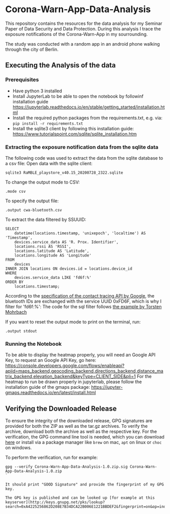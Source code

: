 # Corona-Warn-App-Data-Analysis
This repository contains the resources for the data analysis for my Seminar Paper of Data Security and Data Protection.
During this analysis I trace the exposure notifications of the Corona-Warn-App in my sourrounding.

The study was conducted with a random app in an android phone walking through the city of Berlin.

## Executing the Analysis of the data
### Prerequisites
- Have python 3 installed 
- Install JupyterLab to be able to open the notebook by followinf installation guide
  https://jupyterlab.readthedocs.io/en/stable/getting_started/installation.html
- Install the required python packages from the requirements.txt, e.g. via:
  `pip install -r requirements.txt`
- Install the sqlite3 client by following this installation guide:
  https://www.tutorialspoint.com/sqlite/sqlite_installation.htm 
  
### Extracting the exposure notification data from the sqlite data
The following code was used to extract the data from the sqlite database to a csv file:
Open data with the sqlite client:
```
sqlite3 RaMBLE_playstore_v40.15_20200728_2322.sqlite
```
To change the output mode to CSV:
```
.mode csv
```
To specify the output file:
```
.output cwa-bluetooth.csv
```
To extract the data filtered by SSUUID:
```
SELECT
    datetime(locations.timestamp, 'unixepoch', 'localtime') AS 'Timestamp', 
    devices.service_data AS 'R. Prox. Identifier',
    locations.rssi AS 'RSSI',
    locations.latitude AS 'Latitude',
    locations.longitude AS 'Longitude'
FROM
    devices
INNER JOIN locations ON devices.id = locations.device_id
WHERE
    devices.service_data LIKE 'fd6f:%'
ORDER BY
    locations.timestamp;
```
According to the [specification of the contact tracing API by Google](https://blog.google/documents/58/Contact_Tracing_-_Bluetooth_Specification_v1.1_RYGZbKW.pdf),
the bluetooth IDs are exchanged with the service UUID 0xFD6F, which is why I filter for 'fd6f:%':
The code for the sql filter follows [the example by Torsten Mohrbach](https://gist.github.com/tmohrbach/b549abd6818e2f0153a2489d0e35400e)

If you want to reset the output mode to print on the terminal, run:
```
.output stdout
```

### Running the Notebook
To be able to display the heatmap properly, you will need an Google API Key,
to request an Google API Key, go here: 
https://console.developers.google.com/flows/enableapi?apiid=maps_backend,geocoding_backend,directions_backend,distance_matrix_backend,elevation_backend&keyType=CLIENT_SIDE&pli=1
For the heatmap to run be drawn properly in jupyterlab, please follow the installation guide of the gmaps package:
https://jupyter-gmaps.readthedocs.io/en/latest/install.html


## Verifying the Downloaded Release
To ensure the integrity of the downloaded release, GPG signatures are provided for both the ZIP as well as the tar.gz archives.
To verify the archive, download both the archive as well as the respective key.
For the verification, the GPG command line tool is needed, which you can download [here](https://www.gnupg.org/download/)
or install via a package manager like `brew` on mac, `apt` on linux or `choc` on windows.

To perform the verification, run for example:  
```
gpg --verify Corona-Warn-App-Data-Analysis-1.0.zip.sig Corona-Warn-App-Data-Analysis-1.0.zip
`

It should print "GOOD Signature" and provide the fingerprint of my GPG key.

The GPG key is published and can be looked up [for example at this keyserver](http://keys.gnupg.net/pks/lookup?search=0xA4225256862D208E7B34DCA22B006E1221BBDEF2&fingerprint=on&op=index).
